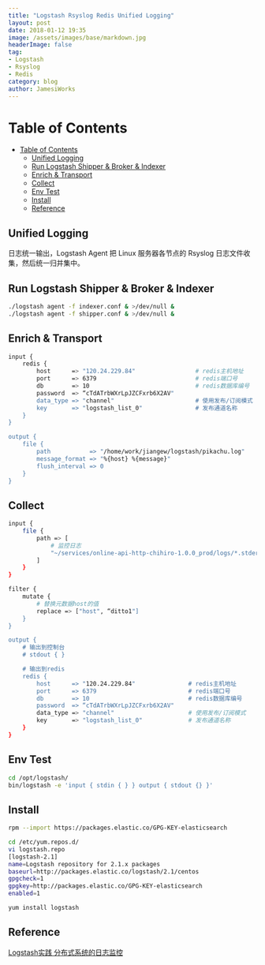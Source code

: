 ```yaml
---
title: "Logstash Rsyslog Redis Unified Logging"
layout: post
date: 2018-01-12 19:35
image: /assets/images/base/markdown.jpg
headerImage: false
tag:
- Logstash
- Rsyslog
- Redis
category: blog
author: JamesiWorks
---
```


Table of Contents
=================

   * [Table of Contents](#table-of-contents)
      * [Unified Logging](#unified-logging)
      * [Run Logstash Shipper &amp; Broker &amp; Indexer](#run-logstash-shipper--broker--indexer)
      * [Enrich &amp; Transport](#enrich--transport)
      * [Collect](#collect)
      * [Env Test](#env-test)
      * [Install](#install)
      * [Reference](#reference)

## Unified Logging
日志统一输出，Logstash Agent 把 Linux 服务器各节点的 Rsyslog 日志文件收集，然后统一归并集中。

## Run Logstash Shipper & Broker & Indexer
```sh
./logstash agent -f indexer.conf & >/dev/null &
./logstash agent -f shipper.conf & >/dev/null &
```

## Enrich & Transport
```sh
input {
    redis { 
        host      => "120.24.229.84"                 # redis主机地址
        port      => 6379                            # redis端口号
        db        => 10                              # redis数据库编号
        password  => “cTdATrbWXrLpJZCFxrb6X2AV"
        data_type => "channel"                       # 使用发布/订阅模式
        key       => "logstash_list_0"               # 发布通道名称
    }
}

output {
    file { 
        path           => "/home/work/jiangew/logstash/pikachu.log"     # 指定写入文件路径
        message_format => "%{host} %{message}"                          # 指定写入格式
        flush_interval => 0                                             # 指定刷新间隔，0代表实时写入
    }
}
```

## Collect
```sh
input {
    file {
        path => [
            # 监控日志
            "~/services/online-api-http-chihiro-1.0.0_prod/logs/*.stderrout.log"
        ]
    }
}

filter {
    mutate {
        # 替换元数据host的值
        replace => ["host", “ditto1"]
    }
}

output {
    # 输出到控制台
    # stdout { }

    # 输出到redis
    redis {
        host      => "120.24.229.84"               # redis主机地址
        port      => 6379                          # redis端口号
        db        => 10                            # redis数据库编号
        password  => “cTdATrbWXrLpJZCFxrb6X2AV"
        data_type => "channel"                     # 使用发布/订阅模式
        key       => "logstash_list_0"             # 发布通道名称
    }
}
```

## Env Test
```sh
cd /opt/logstash/
bin/logstash -e 'input { stdin { } } output { stdout {} }'
```

## Install
```sh
rpm --import https://packages.elastic.co/GPG-KEY-elasticsearch

cd /etc/yum.repos.d/
vi logstash.repo
[logstash-2.1]
name=Logstash repository for 2.1.x packages
baseurl=http://packages.elastic.co/logstash/2.1/centos
gpgcheck=1
gpgkey=http://packages.elastic.co/GPG-KEY-elasticsearch
enabled=1

yum install logstash
```

## Reference
[Logstash实践 分布式系统的日志监控](http://www.cnblogs.com/yiwenshengmei/p/4956033.html)
